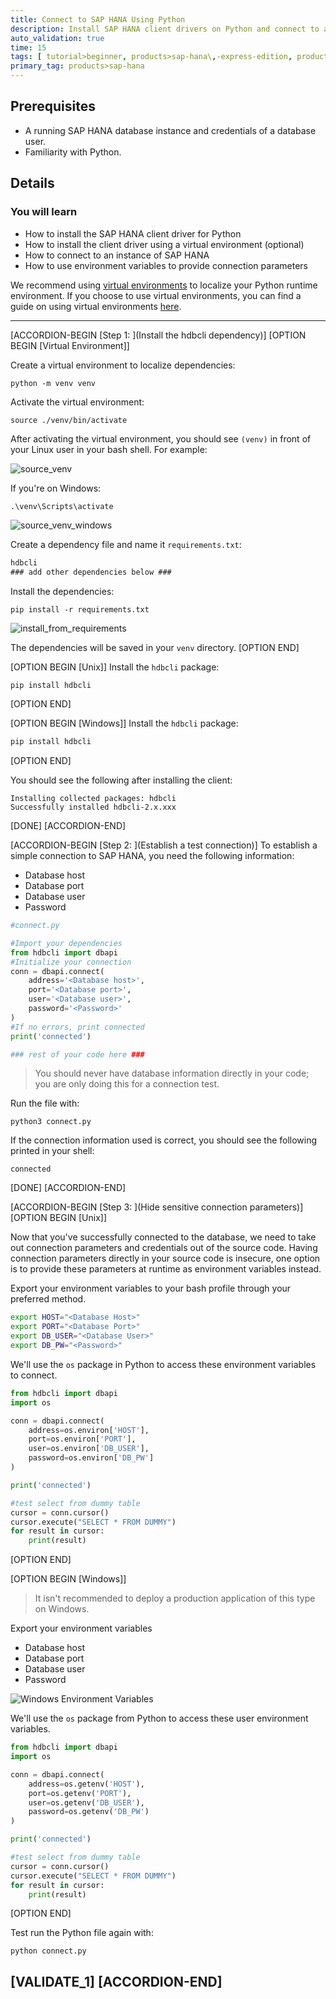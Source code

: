```yaml
---
title: Connect to SAP HANA Using Python
description: Install SAP HANA client drivers on Python and connect to an SAP HANA instance.
auto_validation: true
time: 15
tags: [ tutorial>beginner, products>sap-hana\,-express-edition, products>sap-cloud-platform--sap-hana-service]
primary_tag: products>sap-hana
---
```


## Prerequisites
- A running SAP HANA database instance and credentials of a database user.
- Familiarity with Python.

## Details
### You will learn
  - How to install the SAP HANA client driver for Python
  - How to install the client driver using a virtual environment (optional)
  - How to connect to an instance of SAP HANA
  - How to use environment variables to provide connection parameters

We recommend using [virtual environments](https://docs.python.org/3/library/venv.html) to localize your Python runtime environment. If you choose to use virtual environments, you can find a guide on using virtual environments [here](https://packaging.python.org/tutorials/installing-packages/#creating-virtual-environments).

---

[ACCORDION-BEGIN [Step 1: ](Install the hdbcli dependency)]
[OPTION BEGIN [Virtual Environment]]

Create a virtual environment to localize dependencies:

```Shell
python -m venv venv
```

Activate the virtual environment:

```Shell
source ./venv/bin/activate
```

After activating the virtual environment, you should see `(venv)` in front of your Linux user in your bash shell. For example:

![source_venv](source_venv.png)

If you're on Windows:

```cmd
.\venv\Scripts\activate
```

![source_venv_windows](source_venv_windows.png)

Create a dependency file and name it `requirements.txt`:

```requirements.txt
hdbcli
### add other dependencies below ###
```

Install the dependencies:

```Shell
pip install -r requirements.txt
```

![install_from_requirements](install_from_requirements.png)

The dependencies will be saved in your `venv` directory.
[OPTION END]

[OPTION BEGIN [Unix]]
Install the `hdbcli` package:

```Shell
pip install hdbcli
```
[OPTION END]

[OPTION BEGIN [Windows]]
Install the `hdbcli` package:

```cmd
pip install hdbcli
```
[OPTION END]

You should see the following after installing the client:

```Shell
Installing collected packages: hdbcli
Successfully installed hdbcli-2.x.xxx
```

[DONE]
[ACCORDION-END]

[ACCORDION-BEGIN [Step 2: ](Establish a test connection)]
To establish a simple connection to SAP HANA, you need the following information:

- Database host
- Database port
- Database user
- Password


```Python
#connect.py

#Import your dependencies
from hdbcli import dbapi
#Initialize your connection
conn = dbapi.connect(
    address='<Database host>',
    port='<Database port>',
    user='<Database user>',
    password='<Password>'
)
#If no errors, print connected
print('connected')

### rest of your code here ###

```

>You should never have database information directly in your code; you are only doing this for a connection test.

Run the file with:

```Shell
python3 connect.py
```

If the connection information used is correct, you should see the following printed in your shell:

```Shell
connected
```

[DONE]
[ACCORDION-END]

[ACCORDION-BEGIN [Step 3: ](Hide sensitive connection parameters)]
[OPTION BEGIN [Unix]]  

Now that you've successfully connected to the database, we need to take out connection parameters and credentials out of the source code. Having connection parameters directly in your source code is insecure, one option is to provide these parameters at runtime as environment variables instead.

Export your environment variables to your bash profile through your preferred method.

```Bash
export HOST="<Database Host>"
export PORT="<Database Port>"
export DB_USER="<Database User>"
export DB_PW="<Password>"
```

We'll use the `os` package in Python to access these environment variables to connect.

```Python
from hdbcli import dbapi
import os

conn = dbapi.connect(
    address=os.environ['HOST'],
    port=os.environ['PORT'],
    user=os.environ['DB_USER'],
    password=os.environ['DB_PW']
)

print('connected')

#test select from dummy table
cursor = conn.cursor()
cursor.execute("SELECT * FROM DUMMY")
for result in cursor:
    print(result)

```
[OPTION END]

[OPTION BEGIN [Windows]]
>It isn't recommended to deploy a production application of this type on Windows.

Export your environment variables

- Database host
- Database port
- Database user
- Password

![Windows Environment Variables](system_var_win.png)

We'll use the `os` package from Python to access these user environment variables.

```Python
from hdbcli import dbapi
import os

conn = dbapi.connect(
    address=os.getenv('HOST'),
    port=os.getenv('PORT'),
    user=os.getenv('DB_USER'),
    password=os.getenv('DB_PW')
)

print('connected')

#test select from dummy table
cursor = conn.cursor()
cursor.execute("SELECT * FROM DUMMY")
for result in cursor:
    print(result)
```
[OPTION END]

Test run the Python file again with:

```Shell
python connect.py
```

[VALIDATE_1]
[ACCORDION-END]
---
